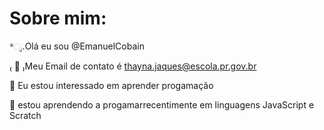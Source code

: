  # Sobre mim:
 
*ೃ.Olá eu sou @EmanuelCobain

₍ 🌾 ₎Meu Email de contato é thayna.jaques@escola.pr.gov.br

🍓 Eu estou interessado em aprender progamação

 🎈 estou aprendendo a progamarrecentimente em linguagens JavaScript e Scratch

